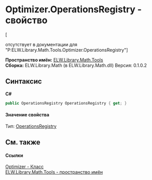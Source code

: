 # Optimizer.OperationsRegistry - свойство
 

\[<summary> отсутствует в документации для "P:ELW.Library.Math.Tools.Optimizer.OperationsRegistry"\]

**Пространство имён:**&nbsp;<a href="N_ELW_Library_Math_Tools">ELW.Library.Math.Tools</a><br />**Сборка:**&nbsp;ELW.Library.Math (в ELW.Library.Math.dll) Версия: 0.1.0.2

## Синтаксис

**C#**<br />
``` C#
public OperationsRegistry OperationsRegistry { get; }
```


#### Значение свойства
Тип:&nbsp;<a href="T_ELW_Library_Math_OperationsRegistry">OperationsRegistry</a>

## См. также


#### Ссылки
<a href="T_ELW_Library_Math_Tools_Optimizer">Optimizer - Класс</a><br /><a href="N_ELW_Library_Math_Tools">ELW.Library.Math.Tools - пространство имён</a><br />